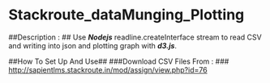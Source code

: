 # Stackroute_dataMunging_Plotting
##Description : ##
    Use ***Nodejs*** readline.createInterface stream to read CSV and writing into json and plotting graph with ***d3.js***.

##How To Set Up And Use##
    ###Download CSV Files From : ### http://sapientlms.stackroute.in/mod/assign/view.php?id=76
